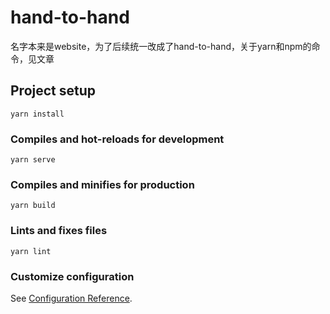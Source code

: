 # hand-to-hand
名字本来是website，为了后续统一改成了hand-to-hand，关于yarn和npm的命令，见文章

## Project setup
```
yarn install
```

### Compiles and hot-reloads for development
```
yarn serve
```

### Compiles and minifies for production
```
yarn build
```

### Lints and fixes files
```
yarn lint
```

### Customize configuration
See [Configuration Reference](https://cli.vuejs.org/config/).
